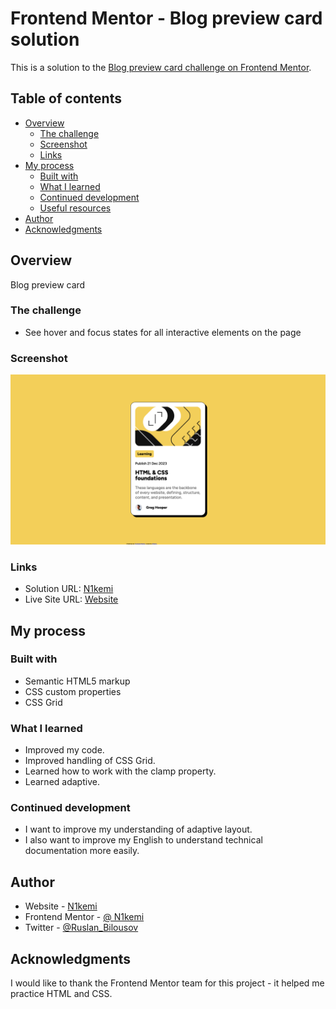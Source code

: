 # Frontend Mentor - Blog preview card solution

This is a solution to the [Blog preview card challenge on Frontend Mentor](https://www.frontendmentor.io/learning-paths/getting-started-on-frontend-mentor-XJhRWRREZd/steps/680659a15fd8a24eb4a00b6a/challenge/start).

## Table of contents

- [Overview](#overview)
  - [The challenge](#the-challenge)
  - [Screenshot](#screenshot)
  - [Links](#links)
- [My process](#my-process)
  - [Built with](#built-with)
  - [What I learned](#what-i-learned)
  - [Continued development](#continued-development)
  - [Useful resources](#useful-resources)
- [Author](#author)
- [Acknowledgments](#acknowledgments)

## Overview

Blog preview card

### The challenge

- See hover and focus states for all interactive elements on the page

### Screenshot

![Screenshot](./screenshot.png)

### Links

- Solution URL: [N1kemi](https://github.com/N1kemi/Blog-preview-card)
- Live Site URL: [Website](https://n1kemi.github.io/Blog-preview-card/)

## My process

### Built with

- Semantic HTML5 markup
- CSS custom properties
- CSS Grid

### What I learned

- Improved my code.
- Improved handling of CSS Grid.
- Learned how to work with the clamp property.
- Learned adaptive.

### Continued development

- I want to improve my understanding of adaptive layout.
- I also want to improve my English to understand technical documentation more easily.

## Author

- Website - [N1kemi](https://github.com/N1kemi)
- Frontend Mentor - [@ N1kemi](https://www.frontendmentor.io/profile/N1kemi)
- Twitter - [@Ruslan_Bilousov](https://x.com/Ruslan_Bilousov)

## Acknowledgments

I would like to thank the Frontend Mentor team for this project - it helped me practice HTML and CSS.
